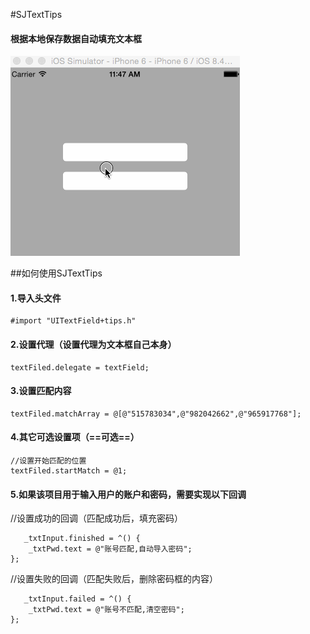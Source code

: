 #SJTextTips
#### **根据本地保存数据自动填充文本框**

![TextTips.gif](./TextTips.gif)

##如何使用SJTextTips
#### 1.导入头文件 
	#import "UITextField+tips.h"
#### 2.设置代理（设置代理为文本框自己本身）
	textFiled.delegate = textField;
#### 3.设置匹配内容
	textFiled.matchArray = @[@"515783034",@"982042662",@"965917768"];

#### 4.其它可选设置项（==可选==）
	//设置开始匹配的位置
    textFiled.startMatch = @1;
#### 5.如果该项目用于输入用户的账户和密码，需要实现以下回调
   //设置成功的回调（匹配成功后，填充密码）
   
       _txtInput.finished = ^() {
        _txtPwd.text = @"账号匹配,自动导入密码";
    };
   //设置失败的回调（匹配失败后，删除密码框的内容）
  
       _txtInput.failed = ^() {
        _txtPwd.text = @"账号不匹配,清空密码";
    };